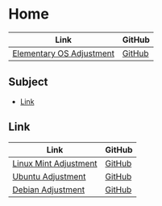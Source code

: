 

# Home

| Link | GitHub |
| ---- | ------ |
| [Elementary OS Adjustment](https://samwhelp.github.io/elementary-os-adjustment/) | [GitHub](https://github.com/samwhelp/elementary-os-adjustment) |




## Subject

* [Link](#link)




## Link

| Link | GitHub |
| ---- | ------ |
| [Linux Mint Adjustment](https://samwhelp.github.io/linuxmint-adjustment/) | [GitHub](https://github.com/samwhelp/linuxmint-adjustment) |
| [Ubuntu Adjustment](https://samwhelp.github.io/ubuntu-adjustment/) | [GitHub](https://github.com/samwhelp/ubuntu-adjustment) |
| [Debian Adjustment](https://samwhelp.github.io/debian-adjustment/) | [GitHub](https://github.com/samwhelp/debian-adjustment) |
